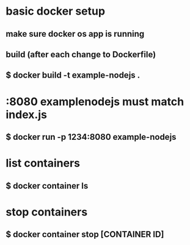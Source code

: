 # basic docker setup

## make sure docker os app is running

## build (after each change to Dockerfile)
## $ docker build -t example-nodejs .

# :8080 examplenodejs must match index.js
## $ docker run -p 1234:8080 example-nodejs

# list containers
## $ docker container ls

# stop containers
## $ docker container stop [CONTAINER ID]


